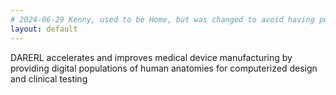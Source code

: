 ```yaml
---
# 2024-06-29 Kenny, used to be Home, but was changed to avoid having posts on landing-page
layout: default
---
```


DARERL accelerates
and improves medical device manufacturing
by providing digital populations of human anatomies for computerized design and clinical testing


